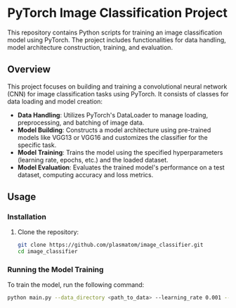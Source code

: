# PyTorch Image Classification Project

This repository contains Python scripts for training an image classification model using PyTorch. The project includes functionalities for data handling, model architecture construction, training, and evaluation.

## Overview

This project focuses on building and training a convolutional neural network (CNN) for image classification tasks using PyTorch. It consists of classes for data loading and model creation:

- **Data Handling**: Utilizes PyTorch's DataLoader to manage loading, preprocessing, and batching of image data.
- **Model Building**: Constructs a model architecture using pre-trained models like VGG13 or VGG16 and customizes the classifier for the specific task.
- **Model Training**: Trains the model using the specified hyperparameters (learning rate, epochs, etc.) and the loaded dataset.
- **Model Evaluation**: Evaluates the trained model's performance on a test dataset, computing accuracy and loss metrics.

## Usage

### Installation

1. Clone the repository:

   ```bash
   git clone https://github.com/plasmatom/image_classifier.git
   cd image_classifier
   
### Running the Model Training

To train the model, run the following command:

```bash
python main.py --data_directory <path_to_data> --learning_rate 0.001 --arch vgg13 --hidden_units 512 --epochs 10 --save_dir <path_to_save_directory> --gpu



